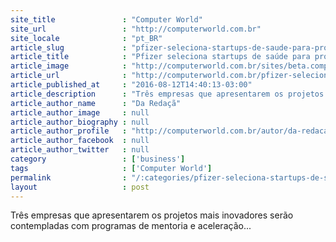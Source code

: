 ```yaml
---
site_title               : "Computer World"
site_url                 : "http://computerworld.com.br"
site_locale              : "pt_BR"
article_slug             : "pfizer-seleciona-startups-de-saude-para-programa-de-mentoria-no-brasil"
article_title            : "Pfizer seleciona startups de saúde para programa de mentoria no Brasil"
article_image            : "http://computerworld.com.br/sites/beta.computerworld.com.br/files/news_articles/smartphone_app_ux_mobilidade.jpg"
article_url              : "http://computerworld.com.br/pfizer-seleciona-startups-de-saude-para-programa-de-mentoria-no-brasil"
article_published_at     : "2016-08-12T14:40:13-03:00"
article_description      : "Três empresas que apresentarem os projetos mais inovadores serão contempladas com programas de mentoria e aceleração..."
article_author_name      : "Da Redaçã"
article_author_image     : null
article_author_biography : null
article_author_profile   : "http://computerworld.com.br/autor/da-redacao"
article_author_facebook  : null
article_author_twitter   : null
category                 : ['business']
tags                     : ['Computer World']
permalink                : "/:categories/pfizer-seleciona-startups-de-saude-para-programa-de-mentoria-no-brasil/"
layout                   : post
---
```


Três empresas que apresentarem os projetos mais inovadores serão contempladas com programas de mentoria e aceleração...
